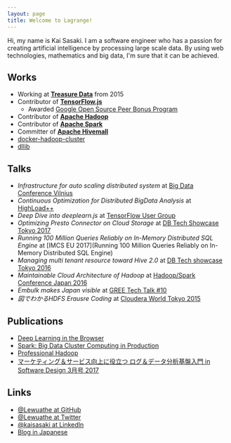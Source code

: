 ```yaml
---
layout: page
title: Welcome to Lagrange!
---
```

Hi, my name is Kai Sasaki. I am a software engineer who has a passion for creating
artificial intelligence by processing large scale data. By using web technologies, mathematics and big data,
I'm sure that it can be achieved.

## Works

* Working at **[Treasure Data](http://www.treasuredata.com/)** from 2015
* Contributor of **[TensorFlow.js](https://js.tensorflow.org/)**
  - Awarded [Google Open Source Peer Bonus Program](https://opensource.googleblog.com/2018/08/congratulations-to-open-source-peer-bonus-winners.html)
* Contributor of **[Apache Hadoop](https://github.com/apache/hadoop)**
* Contributor of **[Apache Spark](https://github.com/apache/spark)**
* Committer of **[Apache Hivemall](https://github.com/apache/incubator-hivemall)**
* [docker-hadoop-cluster](https://github.com/Lewuathe/docker-hadoop-cluster)
* [dllib](https://github.com/Lewuathe/dllib)

## Talks

* *Infrastructure for auto scaling distributed system* at [Big Data Conference Vilnius](https://www.slideshare.net/lewuathe/infrastructure-for-auto-scaling-distributed-system)
* *Continuous Optimization for Distributed BigData Analysis* at [HighLoad++](https://www.slideshare.net/lewuathe/continuous-optimization-for-distributed-bigdata-analysis)
* *Deep Dive into deeplearn.js* at [TensorFlow User Group](https://www.slideshare.net/lewuathe/deep-dive-into-deeplearnjs)
* *Optimizing Presto Connector on Cloud Storage* at [DB Tech Showcase Tokyo 2017](https://www.slideshare.net/lewuathe/optimizing-presto-connector-on-cloud-storage)
* *Running 100 Million Queries Reliably on In-Memory Distributed SQL Engine* at [IMCS EU 2017](Running 100 Million Queries Reliably on In-Memory Distributed SQL Engine)
* *Managing multi tenant resource toward Hive 2.0* at [DB Tech showcase Tokyo 2016](https://www.slideshare.net/lewuathe/managing-multi-tenant-resource-toward-hive-20)
* *Maintainable Cloud Architecture of Hadoop* at [Hadoop/Spark Conference Japan 2016](http://hadoop.apache.jp/hcj2016-program/)
* *Embulk makes Japan visible* at [GREE Tech Talk #10](http://labs.gree.jp/blog/2016/03/15924/)
* *図でわかるHDFS Erausre Coding* at [Cloudera World Tokyo 2015](https://www.slideshare.net/lewuathe/hdfs-erasure-coding)

## Publications

* [Deep Learning in the Browser](https://bleedingedgepress.com/product/deep-learning-in-the-browser/)
* [Spark: Big Data Cluster Computing in Production](http://as.wiley.com/WileyCDA/WileyTitle/productCd-1119254019.html)
* [Professional Hadoop](http://as.wiley.com/WileyCDA/WileyTitle/productCd-111926717X.html)
* [マーケティング＆サービス向上に役立つ ログ＆データ分析基盤入門 in Software Design 3月号 2017](http://gihyo.jp/magazine/SD/archive/2017/201703)

## Links

* [@Lewuathe at GitHub](https://github.com/Lewuathe)
* [@Lewuathe at Twitter](https://twitter.com/Lewuathe)
* [@kaisasaki at LinkedIn](https://www.linkedin.com/in/kaisasaki/)
* [Blog in Japanese](https://note.mu/lewuathe)

